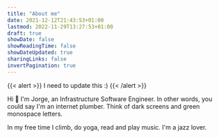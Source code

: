 ```yaml
---
title: "About me"
date: 2021-12-12T21:43:53+01:00
lastmod: 2022-11-29T13:27:53+01:00
draft: true
showDate: false
showReadingTime: false
showDateUpdated: true
sharingLinks: false
invertPagination: true
---
```


{{< alert >}}
I need to update this :)
{{< /alert >}}

Hi :wave: I'm Jorge, an Infrastructure Software Engineer. In other words,
you could say I'm an internet plumber. Think of dark screens and green
monospace letters.

In my free time I climb, do yoga, read and play music. I'm a jazz lover.
